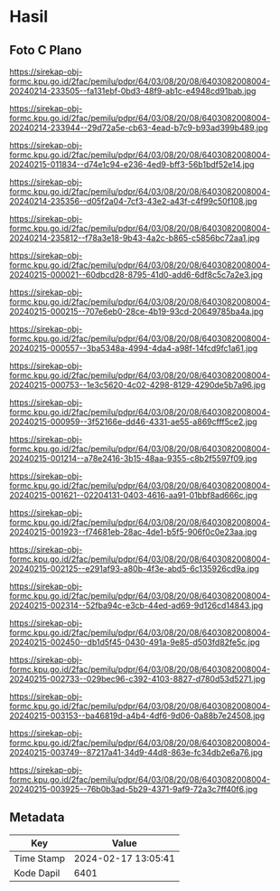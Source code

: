 # Hasil

## Foto C Plano

https://sirekap-obj-formc.kpu.go.id/2fac/pemilu/pdpr/64/03/08/20/08/6403082008004-20240214-233505--fa131ebf-0bd3-48f9-ab1c-e4948cd91bab.jpg

https://sirekap-obj-formc.kpu.go.id/2fac/pemilu/pdpr/64/03/08/20/08/6403082008004-20240214-233944--29d72a5e-cb63-4ead-b7c9-b93ad399b489.jpg

https://sirekap-obj-formc.kpu.go.id/2fac/pemilu/pdpr/64/03/08/20/08/6403082008004-20240215-011834--d74e1c94-e236-4ed9-bff3-56b1bdf52e14.jpg

https://sirekap-obj-formc.kpu.go.id/2fac/pemilu/pdpr/64/03/08/20/08/6403082008004-20240214-235356--d05f2a04-7cf3-43e2-a43f-c4f99c50f108.jpg

https://sirekap-obj-formc.kpu.go.id/2fac/pemilu/pdpr/64/03/08/20/08/6403082008004-20240214-235812--f78a3e18-9b43-4a2c-b865-c5856bc72aa1.jpg

https://sirekap-obj-formc.kpu.go.id/2fac/pemilu/pdpr/64/03/08/20/08/6403082008004-20240215-000021--60dbcd28-8795-41d0-add6-6df8c5c7a2e3.jpg

https://sirekap-obj-formc.kpu.go.id/2fac/pemilu/pdpr/64/03/08/20/08/6403082008004-20240215-000215--707e6eb0-28ce-4b19-93cd-20649785ba4a.jpg

https://sirekap-obj-formc.kpu.go.id/2fac/pemilu/pdpr/64/03/08/20/08/6403082008004-20240215-000557--3ba5348a-4994-4da4-a98f-14fcd9fc1a61.jpg

https://sirekap-obj-formc.kpu.go.id/2fac/pemilu/pdpr/64/03/08/20/08/6403082008004-20240215-000753--1e3c5620-4c02-4298-8129-4290de5b7a96.jpg

https://sirekap-obj-formc.kpu.go.id/2fac/pemilu/pdpr/64/03/08/20/08/6403082008004-20240215-000959--3f52166e-dd46-4331-ae55-a869cfff5ce2.jpg

https://sirekap-obj-formc.kpu.go.id/2fac/pemilu/pdpr/64/03/08/20/08/6403082008004-20240215-001214--a78e2416-3b15-48aa-9355-c8b2f5597f09.jpg

https://sirekap-obj-formc.kpu.go.id/2fac/pemilu/pdpr/64/03/08/20/08/6403082008004-20240215-001621--02204131-0403-4616-aa91-01bbf8ad666c.jpg

https://sirekap-obj-formc.kpu.go.id/2fac/pemilu/pdpr/64/03/08/20/08/6403082008004-20240215-001923--f74681eb-28ac-4de1-b5f5-906f0c0e23aa.jpg

https://sirekap-obj-formc.kpu.go.id/2fac/pemilu/pdpr/64/03/08/20/08/6403082008004-20240215-002125--e291af93-a80b-4f3e-abd5-6c135926cd9a.jpg

https://sirekap-obj-formc.kpu.go.id/2fac/pemilu/pdpr/64/03/08/20/08/6403082008004-20240215-002314--52fba94c-e3cb-44ed-ad69-9d126cd14843.jpg

https://sirekap-obj-formc.kpu.go.id/2fac/pemilu/pdpr/64/03/08/20/08/6403082008004-20240215-002450--db1d5f45-0430-491a-9e85-d503fd82fe5c.jpg

https://sirekap-obj-formc.kpu.go.id/2fac/pemilu/pdpr/64/03/08/20/08/6403082008004-20240215-002733--029bec96-c392-4103-8827-d780d53d5271.jpg

https://sirekap-obj-formc.kpu.go.id/2fac/pemilu/pdpr/64/03/08/20/08/6403082008004-20240215-003153--ba46819d-a4b4-4df6-9d06-0a88b7e24508.jpg

https://sirekap-obj-formc.kpu.go.id/2fac/pemilu/pdpr/64/03/08/20/08/6403082008004-20240215-003749--87217a41-34d9-44d8-863e-fc34db2e6a76.jpg

https://sirekap-obj-formc.kpu.go.id/2fac/pemilu/pdpr/64/03/08/20/08/6403082008004-20240215-003925--76b0b3ad-5b29-4371-9af9-72a3c7ff40f6.jpg


## Metadata

| Key        | Value               |
| ---------- | ------------------- |
| Time Stamp | 2024-02-17 13:05:41 |
| Kode Dapil | 6401                |



